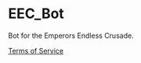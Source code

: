 # EEC_Bot
Bot for the Emperors Endless Crusade.

[Terms of Service](https://github.com/Geek-x104/EEC_Bot/wiki/Terms-of-Service)
